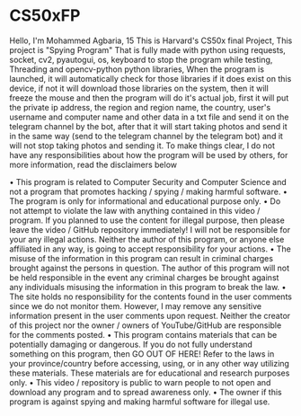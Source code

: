 # CS50xFP

Hello, I'm Mohammed Agbaria, 15 This is Harvard's CS50x final Project, This project is "Spying Program" That is fully made with python using requests, socket, cv2, pyautogui, os, keyboard to stop the program while testing, Threading and opencv-python python libraries, When the program is launched, it will automatically check for those libraries if it does exist on this device, if not it will download those libraries on the system, then it will freeze the mouse and then the program will do it's actual job, first it will put the private ip address, the region and region name, the country, user's username and computer name and other data in a txt file and send it on the telegram channel by the bot, after that it will start taking photos and send it in the same way (send to the telegram channel by the telegram bot) and it will not stop taking photos and sending it.
To make things clear, I do not have any responsibilities about how the program will be used by others, for more information, read the disclaimers below

•	This program is related to Computer Security and Computer Science and not a program that promotes hacking / spying / making harmful software.
•	The program is only for informational and educational purpose only.
•	Do not attempt to violate the law with anything contained in this video / program. If you planned to use the content for illegal purpose, then please leave the video / GitHub repository immediately! I will not be responsible for your any illegal actions. Neither the author of this program, or anyone else affiliated in any way, is going to accept responsibility for your actions.
•	The misuse of the information in this program can result in criminal charges brought against the persons in question. The author of this program will not be held responsible in the event any criminal charges be brought against any individuals misusing the information in this program to break the law.
•	The site holds no responsibility for the contents found in the user comments since we do not monitor them. However, I may remove any sensitive information present in the user comments upon request. Neither the creator of this project nor the owner / owners of YouTube/GitHub are responsible for the comments posted.
•	This program contains materials that can be potentially damaging or dangerous. If you do not fully understand something on this program, then GO OUT OF HERE! Refer to the laws in your province/country before accessing, using, or in any other way utilizing these materials. These materials are for educational and research purposes only.
•	This video / repository is public to warn people to not open and download any program and to spread awareness only.
•	The owner if this program is against spying and making harmful software for illegal use.
